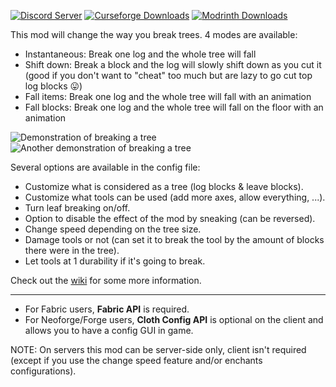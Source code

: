 [![Discord Server](https://img.shields.io/discord/1007349372444491856.svg?logo=Discord&colorB=7289da)](https://discord.gg/uXWsRftdy7)
[![Curseforge Downloads](http://cf.way2muchnoise.eu/short_349559_downloads.svg)](https://www.curseforge.com/minecraft/mc-mods/falling-tree)
[![Modrinth Downloads](https://img.shields.io/modrinth/dt/fallingtree?logo=Modrinth)](https://modrinth.com/mod/fallingtree)

This mod will change the way you break trees. 4 modes are available:
* Instantaneous: Break one log and the whole tree will fall
* Shift down: Break a block and the log will slowly shift down as you cut it (good if you don't want to "cheat" too much but are lazy to go cut top log blocks 😛)
* Fall items: Break one log and the whole tree will fall with an animation
* Fall blocks: Break one log and the whole tree will fall on the floor with an animation

![Demonstration of breaking a tree](https://github.com/Rakambda/FallingTree/raw/minecraft/1.20.1/assets/demo.gif)
![Another demonstration of breaking a tree](https://github.com/Rakambda/FallingTree/raw/minecraft/1.20.1/assets/demo2.gif)

Several options are available in the config file:

* Customize what is considered as a tree (log blocks & leave blocks).
* Customize what tools can be used (add more axes, allow everything, ...).
* Turn leaf breaking on/off.
* Option to disable the effect of the mod by sneaking (can be reversed).
* Change speed depending on the tree size.
* Damage tools or not (can set it to break the tool by the amount of blocks there were in the tree).
* Let tools at 1 durability if it's going to break.

Check out the [wiki](https://github.com/Rakambda/FallingTree/wiki) for some more information.

---

* For Fabric users, **Fabric API** is required.
* For Neoforge/Forge users, **Cloth Config API** is optional on the client and allows you to have a config GUI in game.

NOTE: On servers this mod can be server-side only, client isn't required (except if you use the change speed feature and/or enchants configurations).
